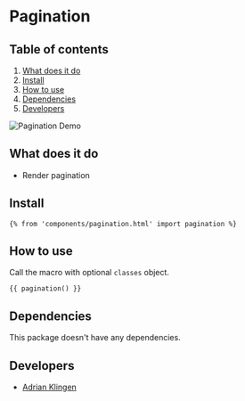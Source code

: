 
# Pagination

## Table of contents
1. [What does it do](#what-does-it-do)
2. [Install](#install)
3. [How to use](#how-to-use)
4. [Dependencies](#dependencies)
5. [Developers](#developers)

![Pagination Demo](./_demo/modal.gif)

## What does it do
* Render pagination

## Install
```htmlmixed
{% from 'components/pagination.html' import pagination %}
```

## How to use
Call the macro with optional `classes` object.
```htmlmixed
{{ pagination() }}
```

## Dependencies
This package doesn't have any dependencies.

## Developers
* [Adrian Klingen](mailto:adrian@tamtam.nl)
